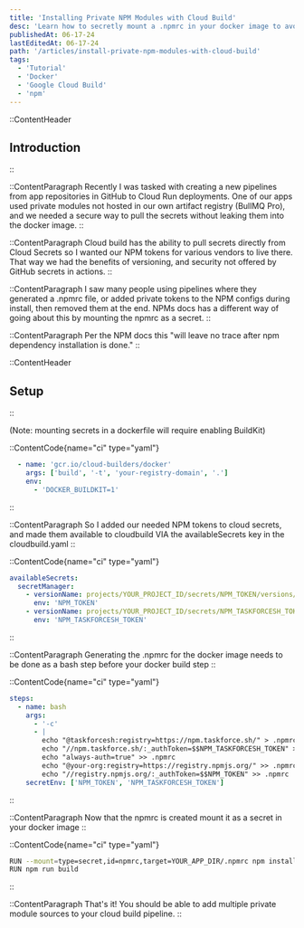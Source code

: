 ```yaml
---
title: 'Installing Private NPM Modules with Cloud Build'
desc: 'Learn how to secretly mount a .npmrc in your docker image to avoid leaking keys.'
publishedAt: 06-17-24
lastEditedAt: 06-17-24
path: '/articles/install-private-npm-modules-with-cloud-build'
tags:
  - 'Tutorial'
  - 'Docker'
  - 'Google Cloud Build'
  - 'npm'
---
```


::ContentHeader

## Introduction

::

::ContentParagraph
Recently I was tasked with creating a new pipelines from app repositories in GitHub to Cloud Run deployments. One of our apps used private modules not hosted in our own artifact registry (BullMQ Pro), and we needed a secure way to pull the secrets without leaking them into the docker image.
::

::ContentParagraph
Cloud build has the ability to pull secrets directly from Cloud Secrets so I wanted our NPM tokens for various vendors to live there. That way we had the benefits of versioning, and security not offered by GitHub secrets in actions.
::

::ContentParagraph
I saw many people using pipelines where they generated a .npmrc file, or added private tokens to the NPM configs during install, then removed them at the end. NPMs docs has a different way of going about this by mounting the npmrc as a secret.
::

::ContentParagraph
Per the NPM docs this "will leave no trace after npm dependency installation is done."
::

::ContentHeader

## Setup

::

(Note: mounting secrets in a dockerfile will require enabling BuildKit)

::ContentCode{name="ci" type="yaml"}

```yml
  - name: 'gcr.io/cloud-builders/docker'
    args: ['build', '-t', 'your-registry-domain', '.']
    env:
      - 'DOCKER_BUILDKIT=1'
```

::

::ContentParagraph
So I added our needed NPM tokens to cloud secrets, and made them available to cloudbuild VIA the availableSecrets key in the cloudbuild.yaml
::

::ContentCode{name="ci" type="yaml"}

```yml
availableSecrets:
  secretManager:
    - versionName: projects/YOUR_PROJECT_ID/secrets/NPM_TOKEN/versions/latest
      env: 'NPM_TOKEN'
    - versionName: projects/YOUR_PROJECT_ID/secrets/NPM_TASKFORCESH_TOKEN/versions/latest
      env: 'NPM_TASKFORCESH_TOKEN'
```

::

::ContentParagraph
Generating the .npmrc for the docker image needs to be done as a bash step before your docker build step
::

::ContentCode{name="ci" type="yaml"}

```yml
steps:
  - name: bash
    args:
      - '-c'
      - |
        echo "@taskforcesh:registry=https://npm.taskforce.sh/" > .npmrc
        echo "//npm.taskforce.sh/:_authToken=$$NPM_TASKFORCESH_TOKEN" >> .npmrc
        echo "always-auth=true" >> .npmrc
        echo "@your-org:registry=https://registry.npmjs.org/" >> .npmrc
        echo "//registry.npmjs.org/:_authToken=$$NPM_TOKEN" >> .npmrc
    secretEnv: ['NPM_TOKEN', 'NPM_TASKFORCESH_TOKEN']
```

::

::ContentParagraph
Now that the npmrc is created mount it as a secret in your docker image
::

::ContentCode{name="ci" type="yaml"}

```bash
RUN --mount=type=secret,id=npmrc,target=YOUR_APP_DIR/.npmrc npm install
RUN npm run build
```

::

::ContentParagraph
That's it! You should be able to add multiple private module sources to your cloud build pipeline.
::
